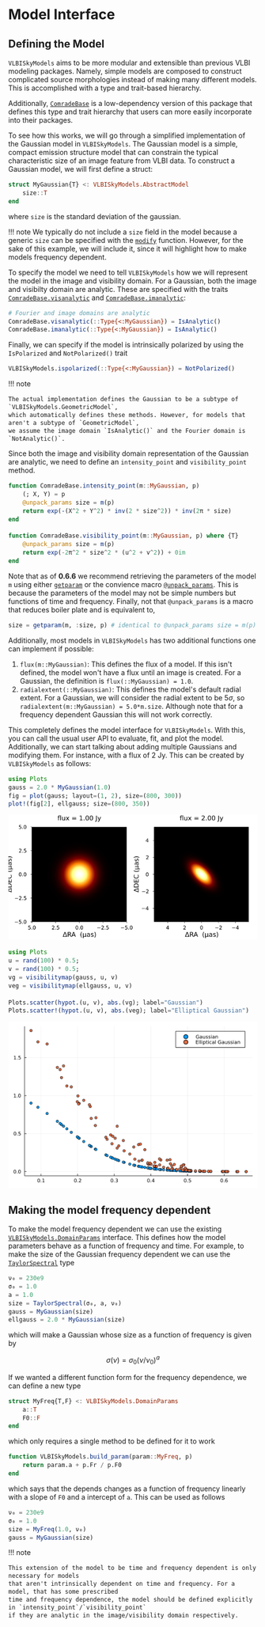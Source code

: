 # Model Interface

## Defining the Model

`VLBISkyModels` aims to be more modular and extensible than previous VLBI modeling packages. Namely, simple models are composed to construct complicated source morphologies instead of making many different models. This is accomplished with a type and trait-based hierarchy.

Additionally, [`ComradeBase`](https://github.com/ptiede/ComradeBase.jl) is a low-dependency version of this package that defines this type and trait hierarchy that users can more easily incorporate into their packages.

To see how this works, we will go through a simplified implementation of the Gaussian model in `VLBISkyModels`. The Gaussian model is a simple, compact emission structure model that can constrain the typical characteristic size
of an image feature from VLBI data. To construct a Gaussian model, we will first define a struct:

```julia
struct MyGaussian{T} <: VLBISkyModels.AbstractModel
    size::T
end
```

where `size` is the standard deviation of the gaussian.

!!! note
    We typically do not include a `size` field in the model because a generic `size` can be specified
    with the [`modify`](@ref) function. However, for the sake of this example, we will include it,
    since it will highlight how to make models frequency dependent.

To specify the model we need to tell `VLBISkyModels` how we will represent the model in the image
and visibility domain. For a Gaussian, both the image and visibilty domain are analytic. These
are specified with the traits [`ComradeBase.visanalytic`](@ref) and [`ComradeBase.imanalytic`](@ref):

```julia
# Fourier and image domains are analytic
ComradeBase.visanalytic(::Type{<:MyGaussian}) = IsAnalytic()
ComradeBase.imanalytic(::Type{<:MyGaussian}) = IsAnalytic()
```

Finally, we can specify if the model is intrinsically polarized by using the `IsPolarized` and `NotPolarized()` trait

```julia
VLBISkyModels.ispolarized(::Type{<:MyGaussian}) = NotPolarized()
```

!!! note
    
    The actual implementation defines the Gaussian to be a subtype of `VLBISkyModels.GeometricModel`,
    which automatically defines these methods. However, for models that aren't a subtype of `GeometricModel`,
    we assume the image domain `IsAnalytic()` and the Fourier domain is `NotAnalytic()`.

Since both the image and visibility domain representation of the Gaussian are analytic, we need to
define an `intensity_point` and `visibility_point` method.

```julia
function ComradeBase.intensity_point(m::MyGaussian, p)
    (; X, Y) = p
    @unpack_params size = m(p)
    return exp(-(X^2 + Y^2) * inv(2 * size^2)) * inv(2π * size)
end

function ComradeBase.visibility_point(m::MyGaussian, p) where {T}
    @unpack_params size = m(p)
    return exp(-2π^2 * size^2 * (u^2 + v^2)) + 0im
end
```

Note that as of **0.6.6** we recommend retrieving the parameters of the model `m` using either
[`getparam`](@ref) or the convience macro [`@unpack_params`](@ref). This is because the parameters of the model
may not be simple numbers but functions of time and frequency. Finally, not that `@unpack_params`
is a macro that reduces boiler plate and is equivalent to,

```julia
size = getparam(m, :size, p) # identical to @unpack_params size = m(p)
```

Additionally, most models in `VLBISkyModels` has two additional functions one can implement if possible:

 1. `flux(m::MyGaussian)`: This defines the flux of a model. If this isn't defined, the model won't have a flux until an image is created. For a Gaussian, the definition is `flux(::MyGaussian) = 1.0`.
 2. `radialextent(::MyGaussian)`: This defines the model's default radial extent. For a Gaussian, we will consider the radial extent to be $5σ$, so `radialextent(m::MyGaussian) = 5.0*m.size`. Although note that for a frequency dependent Gaussian this will not work correctly.

This completely defines the model interface for `VLBISkyModels`. With this, you can call the usual user API to evaluate, fit, and plot the model. Additionally, we can start talking about
adding multiple Gaussians and modifying them. For instance, with a flux of 2 Jy. This can be created by `VLBISkyModels` as follows:

```julia
using Plots
gauss = 2.0 * MyGaussian(1.0)
fig = plot(gauss; layout=(1, 2), size=(800, 300))
plot!(fig[2], ellgauss; size=(800, 350))
```

![Image](gauss.png)

```julia
using Plots
u = rand(100) * 0.5;
v = rand(100) * 0.5;
vg = visibilitymap(gauss, u, v)
veg = visibilitymap(ellgauss, u, v)

Plots.scatter(hypot.(u, v), abs.(vg); label="Gaussian")
Plots.scatter!(hypot.(u, v), abs.(veg); label="Elliptical Gaussian")
```

![Image](vis.png)

## Making the model frequency dependent

To make the model frequency dependent we can use the existing [`VLBISkyModels.DomainParams`](@ref) interface.
This defines how the model parameters behave as a function of frequency and time. For example,
to make the size of the Gaussian frequency dependent we can use the [`TaylorSpectral`](@ref) type

```julia
ν₀ = 230e9
σ₀ = 1.0
a = 1.0
size = TaylorSpectral(σ₀, a, ν₀)
gauss = MyGaussian(size)
ellgauss = 2.0 * MyGaussian(size)
```

which will make a Gaussian whose size as a function of frequency is given by

```math
\sigma(\nu) = \sigma_0 (\nu / \nu_0)^a
```

If we wanted a different function form for the frequency dependence, we can define a new type

```julia
struct MyFreq{T,F} <: VLBISkyModels.DomainParams
    a::T
    F0::F
end
```

which only requires a single method to be defined for it to work

```julia
function VLBISkyModels.build_param(param::MyFreq, p)
    return param.a + p.Fr / p.F0
end
```

which says that the depends changes as a function of frequency linearly with a slope of `F0` and
a intercept of `a`. This can be used as follows

```julia
ν₀ = 230e9
σ₀ = 1.0
size = MyFreq(1.0, ν₀)
gauss = MyGaussian(size)
```

!!! note
    
    This extension of the model to be time and frequency dependent is only necessary for models
    that aren't intrinsically dependent on time and frequency. For a model, that has some prescribed
    time and frequency dependence, the model should be defined explicitly in `intensity_point`/`visibility_point`
    if they are analytic in the image/visibility domain respectively.
